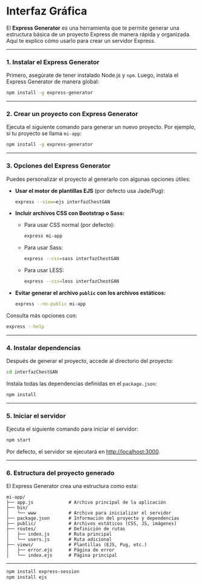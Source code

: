 # Interfaz Gráfica 

El **Express Generator** es una herramienta que te permite generar una estructura básica de un proyecto Express de manera rápida y organizada. Aquí te explico cómo usarlo para crear un servidor Express.

---

### **1. Instalar el Express Generator**

Primero, asegúrate de tener instalado Node.js y `npm`. Luego, instala el Express Generator de manera global:

```bash
npm install -g express-generator
```

---

### **2. Crear un proyecto con Express Generator**

Ejecuta el siguiente comando para generar un nuevo proyecto. Por ejemplo, si tu proyecto se llama `mi-app`:

```bash
npm install -g express-generator
```

---

### **3. Opciones del Express Generator**

Puedes personalizar el proyecto al generarlo con algunas opciones útiles:

- **Usar el motor de plantillas EJS** (por defecto usa Jade/Pug):  
  ```bash
  express --view=ejs interfazChestGAN
  ```

- **Incluir archivos CSS con Bootstrap o Sass:**  
  - Para usar CSS normal (por defecto):  
    ```bash
    express mi-app
    ```
  - Para usar Sass:  
    ```bash
    express --css=sass interfazChestGAN
    ```
  - Para usar LESS:  
    ```bash
    express --css=less interfazChestGAN
    ```

- **Evitar generar el archivo `public` con los archivos estáticos:**  
  ```bash
  express --no-public mi-app
  ```

Consulta más opciones con:
```bash
express --help
```

---

### **4. Instalar dependencias**

Después de generar el proyecto, accede al directorio del proyecto:

```bash
cd interfazChestGAN
```

Instala todas las dependencias definidas en el `package.json`:

```bash
npm install
```

---

### **5. Iniciar el servidor**

Ejecuta el siguiente comando para iniciar el servidor:

```bash
npm start
```

Por defecto, el servidor se ejecutará en [http://localhost:3000](http://localhost:3000).

---

### **6. Estructura del proyecto generado**

El Express Generator crea una estructura como esta:

```
mi-app/
├── app.js             # Archivo principal de la aplicación
├── bin/
│   └── www            # Archivo para inicializar el servidor
├── package.json       # Información del proyecto y dependencias
├── public/            # Archivos estáticos (CSS, JS, imágenes)
├── routes/            # Definición de rutas
│   ├── index.js       # Ruta principal
│   └── users.js       # Ruta adicional
├── views/             # Plantillas (EJS, Pug, etc.)
│   ├── error.ejs      # Página de error
│   └── index.ejs      # Página principal
```

---
```bash
npm install express-session
npm install ejs
```
